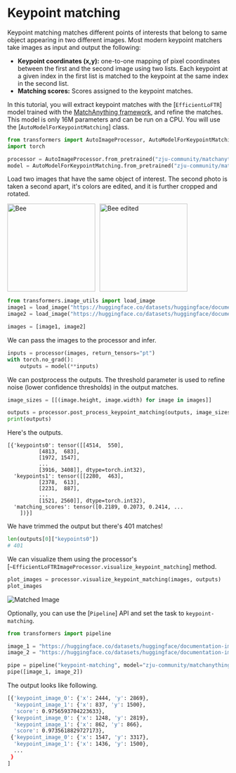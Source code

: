 <!--Copyright 2025 The HuggingFace Team. All rights reserved.

Licensed under the Apache License, Version 2.0 (the "License"); you may not use this file except in compliance with
the License. You may obtain a copy of the License at

http://www.apache.org/licenses/LICENSE-2.0

Unless required by applicable law or agreed to in writing, software distributed under the License is distributed on
an "AS IS" BASIS, WITHOUT WARRANTIES OR CONDITIONS OF ANY KIND, either express or implied. See the License for the
specific language governing permissions and limitations under the License.

⚠️ Note that this file is in Markdown but contain specific syntax for our doc-builder (similar to MDX) that may not be
rendered properly in your Markdown viewer.

-->

# Keypoint matching

Keypoint matching matches different points of interests that belong to same object appearing in two different images. Most modern keypoint matchers take images as input and output the following:

- **Keypoint coordinates (x,y):** one-to-one mapping of pixel coordinates between the first and the second image using two lists. Each keypoint at a given index in the first list is matched to the keypoint at the same index in the second list.
- **Matching scores:** Scores assigned to the keypoint matches.

In this tutorial, you will extract keypoint matches with the [`EfficientLoFTR`] model trained with the [MatchAnything framework](https://huggingface.co/zju-community/matchanything_eloftr), and refine the matches. This model is only 16M parameters and can be run on a CPU. You will use the [`AutoModelForKeypointMatching`] class.

```python
from transformers import AutoImageProcessor, AutoModelForKeypointMatching
import torch

processor = AutoImageProcessor.from_pretrained("zju-community/matchanything_eloftr")
model = AutoModelForKeypointMatching.from_pretrained("zju-community/matchanything_eloftr"))
```

Load two images that have the same object of interest. The second photo is taken a second apart, it's colors are edited, and it is further cropped and rotated.

<div style="display: flex; align-items: center;">
    <img src="https://huggingface.co/datasets/huggingface/documentation-images/resolve/main/bee.jpg"
         alt="Bee"
         style="height: 200px; object-fit: contain; margin-right: 10px;">
    <img src="https://huggingface.co/datasets/huggingface/documentation-images/resolve/main/bee_edited.jpg"
         alt="Bee edited"
         style="height: 200px; object-fit: contain;">
</div>

```python
from transformers.image_utils import load_image
image1 = load_image("https://huggingface.co/datasets/huggingface/documentation-images/resolve/main/bee.jpg")
image2 = load_image("https://huggingface.co/datasets/huggingface/documentation-images/resolve/main/bee_edited.jpg")

images = [image1, image2]
```

We can pass the images to the processor and infer.

```python
inputs = processor(images, return_tensors="pt")
with torch.no_grad():
    outputs = model(**inputs)
```

We can postprocess the outputs. The threshold parameter is used to refine noise (lower confidence thresholds) in the output matches.

```python
image_sizes = [[(image.height, image.width) for image in images]]

outputs = processor.post_process_keypoint_matching(outputs, image_sizes, threshold=0.2)
print(outputs)
```

Here's the outputs.

```
[{'keypoints0': tensor([[4514,  550],
          [4813,  683],
          [1972, 1547],
          ...
          [3916, 3408]], dtype=torch.int32),
  'keypoints1': tensor([[2280,  463],
          [2378,  613],
          [2231,  887],
          ...
          [1521, 2560]], dtype=torch.int32),
  'matching_scores': tensor([0.2189, 0.2073, 0.2414, ...
    ])}]
```

We have trimmed the output but there's 401 matches!

```python
len(outputs[0]["keypoints0"])
# 401
```

We can visualize them using the processor's [`~EfficientLoFTRImageProcessor.visualize_keypoint_matching`] method.

```python
plot_images = processor.visualize_keypoint_matching(images, outputs)
plot_images
```

![Matched Image](https://huggingface.co/datasets/huggingface/documentation-images/resolve/main/matched_bees.png)

Optionally, you can use the [`Pipeline`] API and set the task to `keypoint-matching`.

```python
from transformers import pipeline 

image_1 = "https://huggingface.co/datasets/huggingface/documentation-images/resolve/main/bee.jpg"
image_2 = "https://huggingface.co/datasets/huggingface/documentation-images/resolve/main/bee_edited.jpg"

pipe = pipeline("keypoint-matching", model="zju-community/matchanything_eloftr")
pipe([image_1, image_2])
```

The output looks like following.

```bash
[{'keypoint_image_0': {'x': 2444, 'y': 2869},
  'keypoint_image_1': {'x': 837, 'y': 1500},
  'score': 0.9756593704223633},
 {'keypoint_image_0': {'x': 1248, 'y': 2819},
  'keypoint_image_1': {'x': 862, 'y': 866},
  'score': 0.9735618829727173},
 {'keypoint_image_0': {'x': 1547, 'y': 3317},
  'keypoint_image_1': {'x': 1436, 'y': 1500},
  ...
 }
]
```
